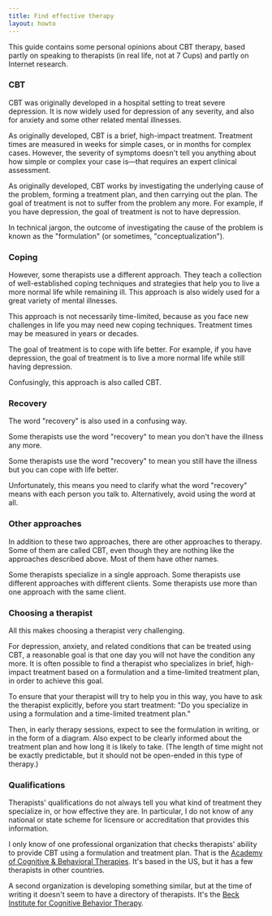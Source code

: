 ```yaml
---
title: Find effective therapy
layout: howto
---
```

This guide contains some personal opinions about CBT therapy, based partly on speaking to therapists (in real life, not at 7 Cups) and partly on Internet research.

### CBT
CBT was originally developed in a hospital setting to treat severe depression. It is now widely used for depression of any severity, and also for anxiety and some other related mental illnesses.

As originally developed, CBT is a brief, high-impact treatment. Treatment times are measured in weeks for simple cases, or in months for complex cases. However, the severity of symptoms doesn't tell you anything about how simple or complex your case is—that requires an expert clinical assessment.

As originally developed, CBT works by investigating the underlying cause of the problem, forming a treatment plan, and then carrying out the plan. The goal of treatment is not to suffer from the problem any more. For example, if you have depression, the goal of treatment is not to have depression.

In technical jargon, the outcome of investigating the cause of the problem is known as the "formulation" (or sometimes, "conceptualization").

### Coping

However, some therapists use a different approach. They teach a collection of well-established coping techniques and strategies that help you to live a more normal life while remaining ill. This approach is also widely used for a great variety of mental illnesses.

This approach is not necessarily time-limited, because as you face new challenges in life you may need new coping techniques. Treatment times may be measured in years or decades.

The goal of treatment is to cope with life better. For example, if you have depression, the goal of treatment is to live a more normal life while still having depression.

Confusingly, this approach is also called CBT.

### Recovery

The word "recovery" is also used in a confusing way.

Some therapists use the word "recovery" to mean you don't have the illness any more.

Some therapists use the word "recovery" to mean you still have the illness but you can cope with life better.

Unfortunately, this means you need to clarify what the word "recovery" means with each person you talk to. Alternatively, avoid using the word at all.

### Other approaches

In addition to these two approaches, there are other approaches to therapy. Some of them are called CBT, even though they are nothing like the approaches described above. Most of them have other names.

Some therapists specialize in a single approach. Some therapists use different approaches with different clients. Some therapists use more than one approach with the same client.

### Choosing a therapist

All this makes choosing a therapist very challenging.

For depression, anxiety, and related conditions that can be treated using CBT, a reasonable goal is that one day you will not have the condition any more. It is often possible to find a therapist who specializes in brief, high-impact treatment based on a formulation and a time-limited treatment plan, in order to achieve this goal.

To ensure that your therapist will try to help you in this way, you have to ask the therapist explicitly, before you start treatment: "Do you specialize in using a formulation and a time-limited treatment plan."

Then, in early therapy sessions, expect to see the formulation in writing, or in the form of a diagram. Also expect to be clearly informed about the treatment plan and how long it is likely to take. (The length of time might not be exactly predictable, but it should not be open-ended in this type of therapy.)

### Qualifications

Therapists' qualifications do not always tell you what kind of treatment they specialize in, or how effective they are. In particular, I do not know of any national or state scheme for licensure or accreditation that provides this information.

I only know of one professional organization that checks therapists' ability to provide CBT using a formulation and treatment plan. That is the [Academy of Cognitive & Behavioral Therapies](https://www.academyofct.org/). It's based in the US, but it has a few therapists in other countries.

A second organization is developing something similar, but at the time of writing it doesn't seem to have a directory of therapists. It's the [Beck Institute for Cognitive Behavior Therapy](https://beckinstitute.org/).








